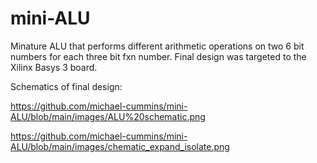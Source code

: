 # mini-ALU
Minature ALU that performs different arithmetic operations on two 6 bit numbers for each three bit fxn number.
Final design was targeted to the Xilinx Basys 3 board.

Schematics of final design:

https://github.com/michael-cummins/mini-ALU/blob/main/images/ALU%20schematic.png

https://github.com/michael-cummins/mini-ALU/blob/main/images/chematic_expand_isolate.png

